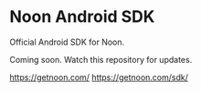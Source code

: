 Noon Android SDK
================

Official Android SDK for Noon. 

Coming soon. Watch this repository for updates.

https://getnoon.com/
https://getnoon.com/sdk/
